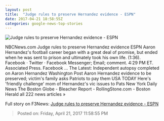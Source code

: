 ```yaml
---
layout: post
title:  "Judge rules to preserve Hernandez evidence - ESPN"
date: 2017-04-21 18:58:55Z
categories: google-news-top-stories
---
```


![Judge rules to preserve Hernandez evidence - ESPN](http://a4.espncdn.com/combiner/i?img=%2Fphoto%2F2015%2F0319%2Fnfl_a_hernandz_11_1296x729.jpg)

NBCNews.com Judge rules to preserve Hernandez evidence ESPN Aaron Hernandez's football career began with a great deal of promise, but ended when he was sent to prison and ultimately took his own life. (1:36). Facebook · Twitter · Facebook Messenger; Email; comment. 4:29 PM ET. Associated Press. Facebook ... The Latest: Independent autopsy completed on Aaron Hernandez Washington Post Aaron Hernandez evidence to be preserved; victim's family asks Patriots to pay them USA TODAY Here's 'friendly challenge' mom of Hernandez's vic issues to Pats New York Daily News The Boston Globe - Bleacher Report - RollingStone.com - Boston Herald all 222 news articles »


Full story on F3News: [Judge rules to preserve Hernandez evidence - ESPN](http://www.f3nws.com/n/2DJnsF)

> Posted on: Friday, April 21, 2017 11:58:55 PM
